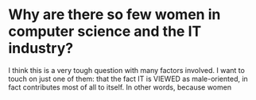 Why are there so few women in computer science and the IT industry?
===================================================================

I think this is a very tough question with many factors involved. I want to touch on just one of them: that the fact IT is VIEWED as male-oriented, in fact contributes most of all to itself. In other words, because women 
